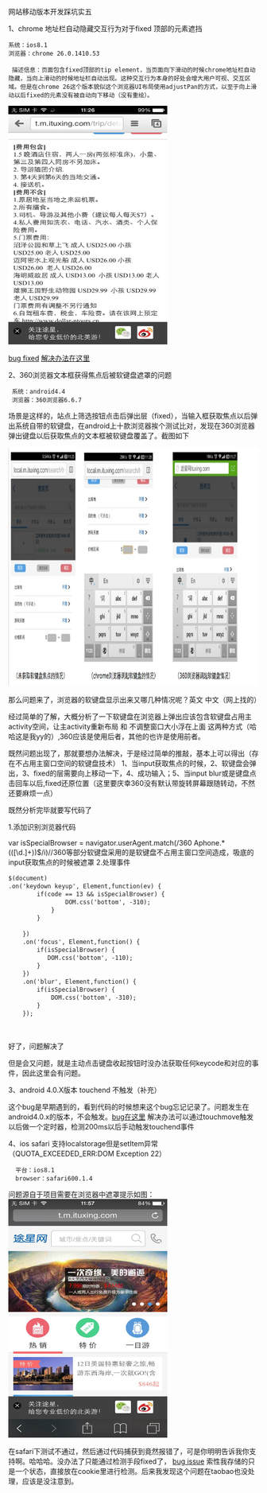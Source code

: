 网站移动版本开发踩坑实五

1、chrome 地址栏自动隐藏交互行为对于fixed 顶部的元素遮挡

	系统：ios8.1
	浏览器：chrome 26.0.1410.53

     描述信息：页面包含fixed顶部的tip element，当页面向下滑动的时候chrome地址栏自动隐藏，当向上滑动的时候地址栏自动出现。这种交互行为本身的好处会增大用户可视、交互区域。但是在chrome 26这个版本貌似这个浏览器UI布局使用adjustPan的方式，以至于向上滑动以后fixed的元素没有被自动向下移动（没有重绘）。

<img src="./img/chrome-autohidden-influnce-fixed-element.png" width="320px" height="480px" alt="chrome自动隐藏地址栏影响fixed元素显示"/>

<a href="https://code.google.com/p/chromium/issues/detail?id=288747">bug fixed</a>
<a href="http://stackoverflow.com/questions/11258877/fixed-element-disappears-in-chrome">解决办法在这里</a>


2、360浏览器文本框获得焦点后被软键盘遮罩的问题

     系统：android4.4
     浏览器：360浏览器6.6.7

   场景是这样的，站点上筛选按钮点击后弹出层（fixed），当输入框获取焦点以后弹出系统自带的软键盘，在android上十款浏览器挨个测试比对，发现在360浏览器弹出键盘以后获取焦点的文本框被软键盘覆盖了。截图如下
    
<img src="./img/360thumb.png" width="960px" height="480px" alt="chrome自动隐藏地址栏影响fixed元素显示"/>
    
  那么问题来了，浏览器的软键盘显示出来又哪几种情况呢？英文   中文（网上找的）

  经过简单的了解，大概分析了一下软键盘在浏览器上弹出应该包含软键盘占用主activity空间，让主activity重新布局 和 不调整窗口大小浮在上面  这两种方式（哈哈这是我yy的）,360应该是使用后者，其他的也许是使用前者。

 

   既然问题出现了，那就要想办法解决，于是经过简单的推敲，基本上可以得出（存在不占用主窗口空间的软键盘技术） 1、当input获取焦点的时候，2、软键盘会弹出，3、fixed的层需要向上移动一下，4、成功输入；5、当input blur或是键盘点击回车以后,fixed还原位置（这里要庆幸360没有默认带旋转屏幕跟随转动，不然还要麻烦一点）

 

既然分析完毕就要写代码了

 1.添加识别浏览器代码

var isSpecialBrowser = navigator.userAgent.match(/360 Aphone.*\(([\d.]+)\)$/i)//360等部分软键盘采用的是软键盘不占用主窗口空间造成，吸底的 input获取焦点的时候被遮罩
2.处理事件

	$(document)
    .on('keydown keyup', Element,function(ev) {
            if(code == 13 && isSpecialBrowser) {
                    DOM.css('bottom', -310);
                }
            }
           
        })
        .on('focus', Element,function() {
            if(isSpecialBrowser) {
               DOM.css('bottom', -110);
            }
        })
        .on('blur', Element,function() {
            if(isSpecialBrowser) {
                DOM.css('bottom', -310);
            }
        });
　　

好了，问题解决了

但是会又问题，就是主动点击键盘收起按钮时没办法获取任何keycode和对应的事件，因此这里会有问题。

3、android 4.0.X版本 touchend 不触发（补充）

 这个bug是早期遇到的，看到代码的时候想来这个bug忘记记录了。问题发生在android4.0.x的版本，不会触发。<a href="https://code.google.com/p/android/issues/detail?id=19827">bug在这里</a>
 解决办法可以通过touchmove触发以后做一个定时器，检测200ms以后手动触发touchend事件
 
 4、ios safari  支持localstorage但是setItem异常（QUOTA_EXCEEDED_ERR:DOM Exception 22）
 
      平台：ios8.1
      browser：safari600.1.4
 
 问题源自于项目需要在浏览器中遮罩提示如图：
  <img src="./img/safari-localstorage-exception.png" width="320px" height="480px" alt="safari localstorage  exception"/>

在safari下测试不通过，然后通过代码捕获到竟然报错了，可是你明明告诉我你支持啊。哈哈哈。没办法了只能通过检测手段fixed了， <a href="http://stackoverflow.com/questions/14555347/html5-localstorage-error-with-safari-quota-exceeded-err-dom-exception-22-an">bug issue</a>
索性我存储的只是一个状态，直接放在cookie里进行检测。后来我发现这个问题在taobao也没处理，应该是没注意到。
